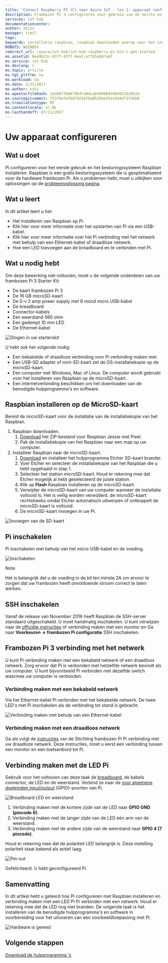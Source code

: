 ```yaml
---
title: 'Connect Raspberry PI (C) naar Azure IoT - les 1: apparaat configureren | Microsoft Docs'
description: Frambozen Pi 3 configureren voor gebruik van de eerste en het besturingssysteem Raspbian, een gratis besturingssysteem dat is geoptimaliseerd voor de hardware frambozen Pi installeren.
services: iot-hub
documentationcenter: 
author: shizn
manager: timtl
tags: 
keywords: installatie raspbian, raspbian downloaden waarop voor het installeren van raspbian, raspbian setup, raspberry pi installeren raspbian, raspberry pi installeren os, raspberry pi sd-kaart installeren, frambozen pi verbinding maken, verbinding maken met raspberry pi raspberry pi connectiviteit
ROBOTS: NOINDEX
redirect_url: /azure/iot-hub/iot-hub-raspberry-pi-kit-c-get-started
ms.assetid: 8ee9b23c-93f7-43ff-8ea1-e7761eb87a6f
ms.service: iot-hub
ms.devlang: c
ms.topic: article
ms.tgt_pltfrm: na
ms.workload: na
ms.date: 3/21/2017
ms.author: xshi
ms.openlocfilehash: 2a380f78d67db47a0dcab5b90843404921510528
ms.sourcegitcommit: f537befafb079256fba0529ee554c034d73f36b0
ms.translationtype: MT
ms.contentlocale: nl-NL
ms.lasthandoff: 07/11/2017
---
```

# <a name="configure-your-device"></a>Uw apparaat configureren
## <a name="what-you-will-do"></a>Wat u doet
Pi configureren voor het eerste gebruik en het besturingssysteem Raspbian installeren. Raspbian is een gratis besturingssysteem die is geoptimaliseerd voor de hardware frambozen Pi. Als u problemen hebt, moet u uitkijken voor oplossingen op de [probleemoplossing pagina](iot-hub-raspberry-pi-kit-c-troubleshooting.md).

## <a name="what-you-will-learn"></a>Wat u leert
In dit artikel leert u het:

* Het installeren van Raspbian op Pi.
* Klik hier voor meer informatie over het opstarten van Pi via een USB-kabel.
* Klik hier voor meer informatie over het Pi verbinding met het netwerk met behulp van een Ethernet-kabel of draadloze netwerk.
* Hoe een LED toevoegen aan de breadboard en te verbinden met Pi.

## <a name="what-you-need"></a>Wat u nodig hebt
Om deze bewerking niet voltooien, moet u de volgende onderdelen van uw frambozen Pi 3 Starter Kit:

* De kaart frambozen Pi 3
* De 16 GB microSD-kaart
* De 5-v 2 amp power supply met 6 mond micro USB-kabel
* De breadboard
* Connector-kabels
* Een weerstand 560 ohm
* Een gedempt 10 mm LED
* De Ethernet-kabel

![Dingen in uw starterskit](media/iot-hub-raspberry-pi-lessons/lesson1/starter_kit.jpg)

U hebt ook het volgende nodig:

* Een bekabelde of draadloze verbinding voor Pi verbinding maken met.
* Een USB-SD adapter of mini-SD-kaart zet de OS-installatiekopie op de microSD-kaart.
* Een computer met Windows, Mac of Linux. De computer wordt gebruikt voor het installeren van Raspbian op de microSD-kaart.
* Een internetverbinding beschikken om het downloaden van de benodigde hulpprogramma's en software.

## <a name="install-raspbian-on-the-microsd-card"></a>Raspbian installeren op de MicroSD-kaart
Bereid de microSD-kaart voor de installatie van de installatiekopie van het Raspbian.

1. Raspbian downloaden.
   1. [Download](https://www.raspberrypi.org/downloads/raspbian/) het ZIP-bestand voor Raspbian Jessie met Pixel.
   2. Pak de installatiekopie van het Raspbian naar een map op uw computer.
2. Installeer Raspbian naar de microSD-kaart.
   1. [Download](https://www.etcher.io) en installeer het hulpprogramma Etcher SD-kaart brander.
   2. Voer Etcher en selecteer de installatiekopie van het Raspbian die u hebt opgehaald in stap 1.
   3. Selecteer het station microSD-kaart.
      Houd er rekening mee dat Etcher mogelijk al hebt geselecteerd de juiste station.
   4. Klik op **Flash** Raspbian installeren op de microSD-kaart.
   5. Verwijder de microSD-kaart van uw computer wanneer de installatie voltooid is.
      Het is veilig worden verwijderd, de microSD-kaart rechtstreeks omdat Etcher automatisch uitwerpen of ontkoppelt de microSD-kaart is voltooid.
   6. De microSD-kaart invoegen in uw Pi.

![Invoegen van de SD-kaart](media/iot-hub-raspberry-pi-lessons/lesson1/insert_sdcard.jpg)

## <a name="turn-on-pi"></a>Pi inschakelen
Pi inschakelen met behulp van het micro USB-kabel en de voeding.

![Inschakelen](media/iot-hub-raspberry-pi-lessons/lesson1/micro_usb_power_on.jpg)

> [!NOTE]
> Het is belangrijk dat u de voeding in de kit ten minste 2A om ervoor te zorgen dat uw frambozen heeft onvoldoende stroom correct te laten werken.

## <a name="enable-ssh"></a>SSH inschakelen
Vanaf de release van November 2016 heeft Raspbian de SSH-server standaard uitgeschakeld. U moet handmatig inschakelen. U kunt verwijzen naar de [officiële instructies](https://www.raspberrypi.org/documentation/remote-access/ssh/) of verbinding maken met een monitor en Ga naar **Voorkeuren -> frambozen Pi configuratie** SSH inschakelen.

## <a name="connect-raspberry-pi-3-to-the-network"></a>Frambozen Pi 3 verbinding met het netwerk
U kunt Pi verbinding maken met een bekabeld netwerk of een draadloos netwerk. Zorg ervoor dat Pi is verbonden met hetzelfde netwerk bevindt als uw computer. U kunt bijvoorbeeld Pi verbinden met dezelfde switch waarmee uw computer is verbonden.

### <a name="connect-to-a-wired-network"></a>Verbinding maken met een bekabeld netwerk
Via het Ethernet-kabel Pi verbinden met het bekabelde netwerk. De twee LED's met Pi inschakelen als de verbinding tot stand is gebracht.

![Verbinding maken met behulp van een Ethernet-kabel](media/iot-hub-raspberry-pi-lessons/lesson1/connect_ethernet.jpg)

### <a name="connect-to-a-wireless-network"></a>Verbinding maken met een draadloos netwerk
Ga als volgt de [instructies](https://www.raspberrypi.org/learning/software-guide/wifi/) van de Stichting frambozen Pi Pi verbinding met uw draadloze netwerk. Deze instructies, moet u eerst een verbinding tussen een monitor en een toetsenbord tot Pi.

## <a name="connect-the-led-to-pi"></a>Verbinding maken met de LED Pi
Gebruik voor het voltooien van deze taak de [breadboard](https://learn.sparkfun.com/tutorials/how-to-use-a-breadboard), de kabels connector, de LED en de weerstand. Verbind ze naar de [voor algemene doeleinden input/output](https://www.raspberrypi.org/documentation/usage/gpio/) (GPIO)-poorten van Pi.

![Breadboard LED en weerstand](media/iot-hub-raspberry-pi-lessons/lesson1/breadboard_led_resistor.jpg)

1. Verbinding maken met de kortere zijde van de LED naar **GPIO GND (pincode 6)**.
2. Verbinding maken met de langer zijde van de LED één arm van de weerstand.
3. Verbinding maken met de andere zijde van de weerstand naar **GPIO 4 (7 pincode)**.

Houd er rekening mee dat de polariteit LED belangrijk is. Deze instelling polariteit staat bekend als actief laag.

![Pin-out](media/iot-hub-raspberry-pi-lessons/lesson1/pinout_breadboard.png)

Gefeliciteerd. U hebt geconfigureerd Pi.

## <a name="summary"></a>Samenvatting
In dit artikel hebt u geleerd hoe Pi configureren met Raspbian installeren en verbinding maken met een LED Pi Pi verbinden met een netwerk. Houd er rekening mee dat de LED nog niet branden. De volgende taak is het installeren van de benodigde hulpprogramma's en software in voorbereiding voor het uitvoeren van een voorbeeldtoepassing met Pi.

![Hardware is gereed](media/iot-hub-raspberry-pi-lessons/lesson1/hardware_ready.jpg)

## <a name="next-steps"></a>Volgende stappen
[Download de hulpprogramma 's](iot-hub-raspberry-pi-kit-c-lesson1-get-the-tools-win32.md)

